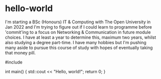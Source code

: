 # hello-world
I'm starting a BSc (Honours) IT & Computing with The Open University in Jan 2022 and I'm trying to figure out if I could learn to programme before 'commit'ing to a focus on Networking & Communication in future module choices.  I have at least a year to determine this, maximum two years, whilst also studying a degree part-time.  I have many hobbies but I'm pushing many aside to pursue this course of study with hopes of eventually taking that money pill.

#include <iostream>

int main()
{
	std::cout << "Hello, world!";
	return 0;
}
